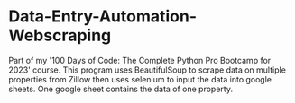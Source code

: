 # Data-Entry-Automation-Webscraping

Part of my '100 Days of Code: The Complete Python Pro Bootcamp for 2023' course. 
This program uses BeautifulSoup to scrape data on multiple properties from Zillow then uses selenium to input the data into google sheets. One google sheet contains the data of one property.

